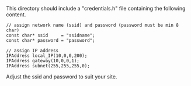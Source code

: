 
This directory should include a "credentials.h" file containing the following content.

    // assign network name (ssid) and password (password must be min 8 char)
    const char* ssid     = "ssidname";
    const char* password = "password";

    // assign IP address
    IPAddress local_IP(10,0,0,200);
    IPAddress gateway(10,0,0,1);
    IPAddress subnet(255,255,255,0);

Adjust the ssid and password to suit your site.
